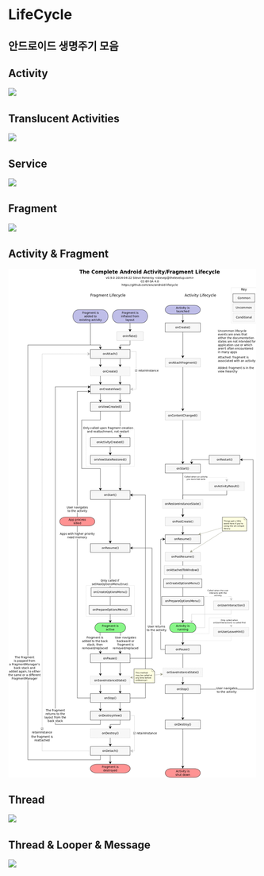 LifeCycle
===
안드로이드 생명주기 모음
---
Activity
---
![](https://kairo96.gitbooks.io/android/content/pic2/2-4-1-1.jpg)

Translucent Activities
---
![](https://t1.daumcdn.net/cfile/blog/99E3DB385C451C8B09)

Service
---
![](https://kairo96.gitbooks.io/android/content/pic2/2-5-1-1.jpg)

Fragment
---
![](https://developer.android.com/images/fragment_lifecycle.png?hl=ko)

Activity & Fragment
---
![](https://github.com/xxv/android-lifecycle/raw/master/complete_android_fragment_lifecycle.png)

Thread
---
![](https://i.stack.imgur.com/hM2oA.jpg)

Thread & Looper & Message
---
![](https://i.stack.imgur.com/AeZZe.png)
